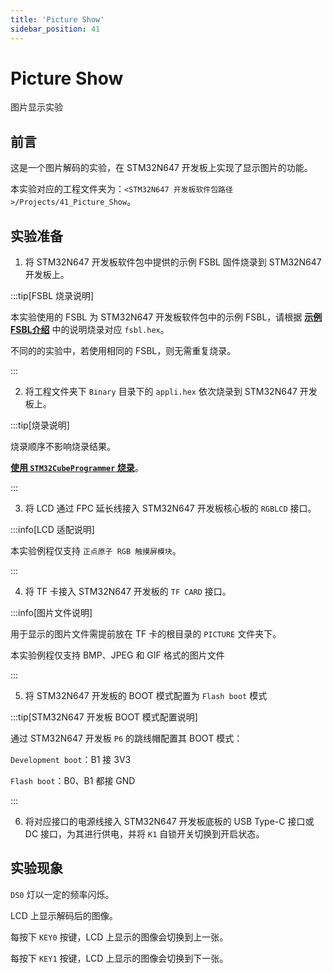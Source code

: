```yaml
---
title: 'Picture Show'
sidebar_position: 41
---
```


# Picture Show

图片显示实验

## 前言

这是一个图片解码的实验，在 STM32N647 开发板上实现了显示图片的功能。

本实验对应的工程文件夹为：`<STM32N647 开发板软件包路径>/Projects/41_Picture_Show`。

## 实验准备

1. 将 STM32N647 开发板软件包中提供的示例 FSBL 固件烧录到 STM32N647 开发板上。

:::tip[FSBL 烧录说明]

本实验使用的 FSBL 为 STM32N647 开发板软件包中的示例 FSBL，请根据 [**示例 FSBL介绍**](../start-guide/software-package/software-package.md#fsbl) 中的说明烧录对应 `fsbl.hex`。

不同的的实验中，若使用相同的 FSBL，则无需重复烧录。

:::

2. 将工程文件夹下 `Binary` 目录下的 `appli.hex` 依次烧录到 STM32N647 开发板上。

:::tip[烧录说明]

烧录顺序不影响烧录结果。

[**使用 `STM32CubeProgrammer` 烧录**](../start-guide/start-development/step-by-step.md#step-3-使用-stm32cubeprogrammer-烧录)。

:::

3. 将 LCD 通过 FPC 延长线接入 STM32N647 开发板核心板的 `RGBLCD` 接口。

:::info[LCD 适配说明]

本实验例程仅支持 `正点原子 RGB 触摸屏模块`。

:::

4. 将 TF 卡接入 STM32N647 开发板的 `TF CARD` 接口。

:::info[图片文件说明]

用于显示的图片文件需提前放在 TF 卡的根目录的 `PICTURE` 文件夹下。

本实验例程仅支持 BMP、JPEG 和 GIF 格式的图片文件

:::

5. 将 STM32N647 开发板的 BOOT 模式配置为 `Flash boot` 模式

:::tip[STM32N647 开发板 BOOT 模式配置说明]

通过 STM32N647 开发板 `P6` 的跳线帽配置其 BOOT 模式：

`Development boot`：B1 接 3V3

`Flash boot`：B0、B1 都接 GND

:::

6. 将对应接口的电源线接入 STM32N647 开发板底板的 USB Type-C 接口或 DC 接口，为其进行供电，并将 `K1` 自锁开关切换到开启状态。

## 实验现象

`DS0` 灯以一定的频率闪烁。

LCD 上显示解码后的图像。

每按下 `KEY0` 按键，LCD 上显示的图像会切换到上一张。

每按下 `KEY1` 按键，LCD 上显示的图像会切换到下一张。